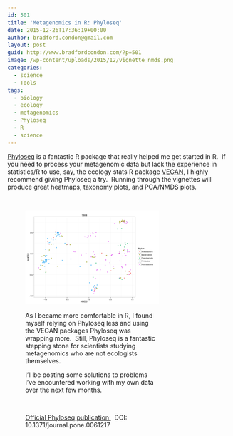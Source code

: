 ```yaml
---
id: 501
title: 'Metagenomics in R: Phyloseq'
date: 2015-12-26T17:36:19+00:00
author: bradford.condon@gmail.com
layout: post
guid: http://www.bradfordcondon.com/?p=501
image: /wp-content/uploads/2015/12/vignette_nmds.png
categories:
  - science
  - Tools
tags:
  - biology
  - ecology
  - metagenomics
  - Phyloseq
  - R
  - science
---
```

[Phyloseq](https://joey711.github.io/phyloseq/) is a fantastic R package that really helped me get started in R.  If you need to process your metagenomic data but lack the experience in statistics/R to use, say, the ecology stats R package [VEGAN](https://cran.r-project.org/web/packages/vegan/vegan.pdf), I highly recommend giving Phyloseq a try.  Running through the vignettes will produce great heatmaps, taxonomy plots, and PCA/NMDS plots.

&nbsp;<figure id="attachment_520" style="width: 300px" class="wp-caption aligncenter">

![NMDS](/wp-content/uploads/2015/12/vignette_nmds.png)

As I became more comfortable in R, I found myself relying on Phyloseq less and using the VEGAN packages Phyloseq was wrapping more.  Still, Phyloseq is a fantastic stepping stone for scientists studying metagenomics who are not ecologists themselves.

I&#8217;ll be posting some solutions to problems I&#8217;ve encountered working with my own data over the next few months.

&nbsp;

[Official Phyloseq publication:](http://journals.plos.org/plosone/article?id=10.1371/journal.pone.0061217)  DOI: 10.1371/journal.pone.0061217

&nbsp;

&nbsp;